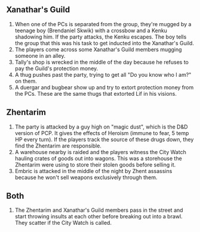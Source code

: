 ## Xanathar's Guild

1. When one of the PCs is separated from the group, they're mugged by a teenage boy (Brendaniel Skwik) with a crossbow and a Kenku shadowing him. If the party attacks, the Kenku escapes. The boy tells the group that this was his task to get inducted into the Xanathar's Guild.
1. The players come across some Xanathar's Guild members mugging someone in an alley.
1. Tally's shop is wrecked in the middle of the day because he refuses to pay the Guild's protection money.
1. A thug pushes past the party, trying to get all "Do you know who I am?" on them.
1. A duergar and bugbear show up and try to extort protection money from the PCs. These are the same thugs that extorted Lif in his visions.

## Zhentarim

1. The party is attacked by a guy high on "magic dust", which is the D&D version of PCP. It gives the effects of Heroism (immune to fear, 5 temp HP every turn). If the players track the source of these drugs down, they find the Zhentarim are responsible.
1. A warehouse nearby is raided and the players witness the City Watch hauling crates of goods out into wagons. This was a storehouse the Zhentarim were using to store their stolen goods before selling it.
1. Embric is attacked in the middle of the night by Zhent assassins because he won't sell weapons exclusively through them.

## Both

1. The Zhentarim and Xanathar's Guild members pass in the street and start throwing insults at each other before breaking out into a brawl. They scatter if the City Watch is called.